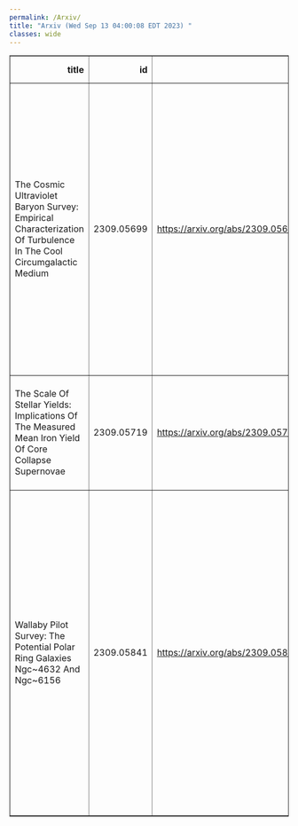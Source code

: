 ```yaml
---
permalink: /Arxiv/
title: "Arxiv (Wed Sep 13 04:00:08 EDT 2023) "
classes: wide
---
```

<table border="1" class="dataframe">
  <thead>
    <tr style="text-align: right;">
      <th>title</th>
      <th>id</th>
      <th>url</th>
      <th>authors</th>
      <th>Local Authors</th>
    </tr>
  </thead>
  <tbody>
    <tr>
      <td>The Cosmic Ultraviolet Baryon Survey: Empirical Characterization Of   Turbulence In The Cool Circumgalactic Medium</td>
      <td>2309.05699</td>
      <td><a href="https://arxiv.org/abs/2309.05699" target="_blank">https://arxiv.org/abs/2309.05699</a></td>
      <td>Hsiao-Wen Chen, Zhijie Qu, Michael Rauch, Mandy C. Chen, Fakhri S. Zahedy, Sean D. Johnson, Joop Schaye, Gwen C. Rudie, Erin Boettcher, Sebastiano Cantalupo, Claude-Andre Faucher-Giguere, Jenny E. Greene, Sebastian Lopez, Robert A. Simcoe</td>
      <td>Sebastian Lopez</td>
    </tr>
    <tr>
      <td>The Scale Of Stellar Yields: Implications Of The Measured Mean Iron   Yield Of Core Collapse Supernovae</td>
      <td>2309.05719</td>
      <td><a href="https://arxiv.org/abs/2309.05719" target="_blank">https://arxiv.org/abs/2309.05719</a></td>
      <td>David H. Weinberg, Emily J. Griffith, James W. Johnson, Todd A. Thompson</td>
      <td>David Weinberg, Emily Griffith, James Johnson, Todd A. Thompson, Todd Thompson</td>
    </tr>
    <tr>
      <td>Wallaby Pilot Survey: The Potential Polar Ring Galaxies Ngc~4632 And   Ngc~6156</td>
      <td>2309.05841</td>
      <td><a href="https://arxiv.org/abs/2309.05841" target="_blank">https://arxiv.org/abs/2309.05841</a></td>
      <td>N. Deg, R. Palleske, K. Spekkens, J. Wang, T. Jarrett, J. English, X. Lin, J. Yeung, J. R. Mould, B. Catinella, H. Dénes, A. Elagali, B. ~-Q. For, P. Kamphuis, B. S. Koribalski, K. Lee-Waddell, C. Murugeshan, S. Oh, J. Rhee, P. Serra, T. Westmeier, O. I. Wong, K. Bekki, A. Bosma, C. Carignan, B. W. Holwerda, N. Yu</td>
      <td>Ji Wang</td>
    </tr>
  </tbody>
</table>